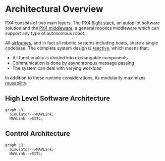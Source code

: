 # Architectural Overview

PX4 consists of two main layers: The [PX4 flight stack](concept-flight-stack.md), an autopilot software solution and the [PX4 middleware](concept-middleware.md), a general robotics middleware which can support any type of autonomous robot.

All [airframes](airframes-architecture.md), and in fact all robotic systems including boats, share a single codebase. The complete system design is [reactive](http://www.reactivemanifesto.org), which means that:

  * All functionality is divided into exchangable components
  * Communication is done by asynchronous message passing 
  * The system can deal with varying workload

In addition to these runtime considerations, its modularity maximizes [reusability](https://en.wikipedia.org/wiki/Reusability).

## High Level Software Architecture

```mermaid
graph LR;
  Simulator-->MAVLink;
  MAVLink-->SITL;
```

## Control Architecture

```mermaid
graph LR;
  Simulator-->MAVLink;
  MAVLink-->SITL;
```
